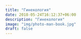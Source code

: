 ```yaml
---
title: "Гинекология"
date: 2018-05-24T16:12:37+06:00
description: "Гинекология"
image: "img/photo-man-book.jpg"
draft: false
---
```

